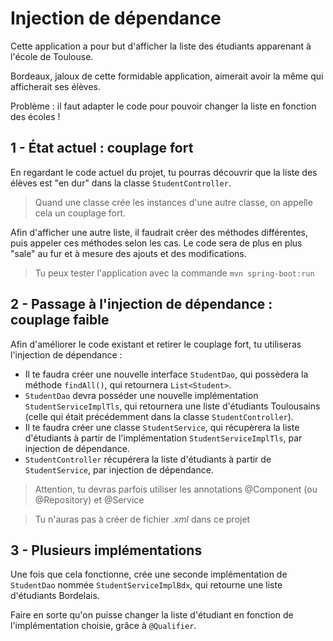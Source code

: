 # Injection de dépendance

Cette application a pour but d'afficher la liste des étudiants apparenant à l'école de Toulouse.

Bordeaux, jaloux de cette formidable application, aimerait avoir la même qui afficherait ses élèves.

Problème : il faut adapter le code pour pouvoir changer la liste en fonction des écoles !

## 1 - État actuel : couplage fort

En regardant le code actuel du projet, tu pourras découvrir que la liste des élèves est "en dur" dans la classe `StudentController`.

> Quand une classe crée les instances d'une autre classe, on appelle cela un couplage fort.

Afin d'afficher une autre liste, il faudrait créer des méthodes différentes, puis appeler ces méthodes selon les cas. Le code sera de plus en plus "sale" au fur et à mesure des ajouts et des modifications.

> Tu peux tester l'application avec la commande `mvn spring-boot:run`

## 2 - Passage à l'injection de dépendance : couplage faible

Afin d'améliorer le code existant et retirer le couplage fort, tu utiliseras l'injection de dépendance :

* Il te faudra créer une nouvelle interface `StudentDao`, qui possèdera la méthode `findAll()`, qui retournera `List<Student>`.
* `StudentDao` devra posséder une nouvelle implémentation `StudentServiceImplTls`, qui retournera une liste d'étudiants Toulousains (celle qui était précédemment dans la classe `StudentController`).
* Il te faudra créer une classe `StudentService`, qui récupèrera la liste d'étudiants à partir de l'implémentation `StudentServiceImplTls`, par injection de dépendance.
* `StudentController` récupérera la liste d'étudiants à partir de `StudentService`, par injection de dépendance.

> Attention, tu devras parfois utiliser les annotations @Component (ou @Repository) et @Service

> Tu n'auras pas à créer de fichier *.xml* dans ce projet

## 3 - Plusieurs implémentations

Une fois que cela fonctionne, crée une seconde implémentation de `StudentDao` nommée `StudentServiceImplBdx`, qui retourne une liste d'étudiants Bordelais.

Faire en sorte qu'on puisse changer la liste d'étudiant en fonction de l'implémentation choisie, grâce à `@Qualifier`.
